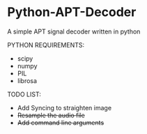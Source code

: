 # Python-APT-Decoder
A simple APT signal decoder written in python

PYTHON REQUIREMENTS:

- scipy
- numpy
- PIL
- librosa


TODO LIST:

- Add Syncing to straighten image
- ~~Resample the audio file~~
- ~~Add command line arguments~~


